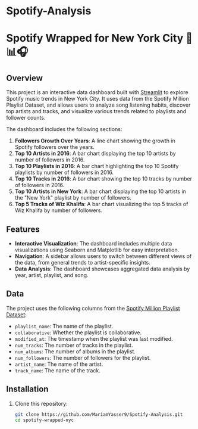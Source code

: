 # Spotify-Analysis

# Spotify Wrapped for New York City 🎵📊🎧

## Overview
This project is an interactive data dashboard built with [Streamlit](https://streamlit.io/) to explore Spotify music trends in New York City. It uses data from the Spotify Million Playlist Dataset, and allows users to analyze song listening habits, discover top artists and tracks, and visualize various trends related to playlists and follower counts.

The dashboard includes the following sections:
1. **Followers Growth Over Years**: A line chart showing the growth in Spotify followers over the years.
2. **Top 10 Artists in 2016**: A bar chart displaying the top 10 artists by number of followers in 2016.
3. **Top 10 Playlists in 2016**: A bar chart highlighting the top 10 Spotify playlists by number of followers in 2016.
4. **Top 10 Tracks in 2016**: A bar chart showing the top 10 tracks by number of followers in 2016.
5. **Top 10 Artists in New York**: A bar chart displaying the top 10 artists in the "New York" playlist by number of followers.
6. **Top 5 Tracks of Wiz Khalifa**: A bar chart visualizing the top 5 tracks of Wiz Khalifa by number of followers.

## Features
- **Interactive Visualization**: The dashboard includes multiple data visualizations using Seaborn and Matplotlib for easy interpretation.
- **Navigation**: A sidebar allows users to switch between different views of the data, from general trends to artist-specific insights.
- **Data Analysis**: The dashboard showcases aggregated data analysis by year, artist, playlist, and song.

## Data
The project uses the following columns from the [Spotify Million Playlist Dataset](https://www.kaggle.com/datasets/spotify/spotify-million-playlist-dataset):
- `playlist_name`: The name of the playlist.
- `collaborative`: Whether the playlist is collaborative.
- `modified_at`: The timestamp when the playlist was last modified.
- `num_tracks`: The number of tracks in the playlist.
- `num_albums`: The number of albums in the playlist.
- `num_followers`: The number of followers for the playlist.
- `artist_name`: The name of the artist.
- `track_name`: The name of the track.

## Installation

1. Clone this repository:
   ```bash
   git clone https://github.com/MariamYasser9/Spotify-Analysis.git
   cd spotify-wrapped-nyc
